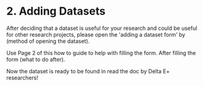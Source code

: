 # **2. Adding Datasets**

After deciding that a dataset is useful for your research and could be useful for other research projects, please open the 'adding a dataset form' by (method of opening the dataset).

Use Page 2 of this how to guide to help with filling the form. After filling the form (what to do after).

Now the dataset is ready to be found in read the doc by Delta E+ researchers!